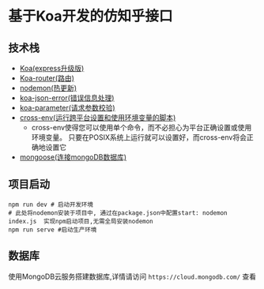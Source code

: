 # 基于Koa开发的仿知乎接口

## 技术栈
- [Koa(express升级版)](https://koa.bootcss.com/)
- [Koa-router(路由)](https://github.com/ZijianHe/koa-router)
- [nodemon(热更新)](https://github.com/remy/nodemon)
- [koa-json-error(错误信息处理)](https://www.npmjs.com/package/koa-json-error)
- [koa-parameter(请求参数校验)](https://www.npmjs.com/package/koa-parameter)
- [cross-env(运行跨平台设置和使用环境变量的脚本)](https://www.npmjs.com/package/cross-env)
    + cross-env使得您可以使用单个命令，而不必担心为平台正确设置或使用环境变量。 只要在POSIX系统上运行就可以设置好，而cross-env将会正确地设置它
- [mongoose(连接mongoDB数据库)](https://www.npmjs.com/package/mongoose)


## 项目启动
```shell script
npm run dev # 启动开发环境
# 此处将nodemon安装于项目中, 通过在package.json中配置start: nodemon index.js  实现npm启动项目,无需全局安装nodemon
npm run serve #启动生产环境
```

## 数据库
使用MongoDB云服务搭建数据库,详情请访问 `https://cloud.mongodb.com/` 查看
